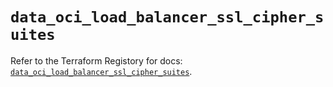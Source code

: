 # `data_oci_load_balancer_ssl_cipher_suites`

Refer to the Terraform Registory for docs: [`data_oci_load_balancer_ssl_cipher_suites`](https://registry.terraform.io/providers/oracle/oci/6.18.0/docs/data-sources/load_balancer_ssl_cipher_suites).
